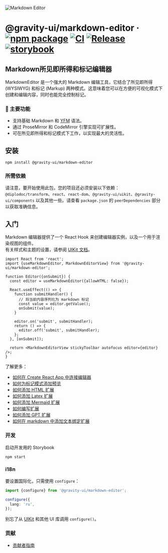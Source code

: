 ![Markdown Editor](https://github.com/user-attachments/assets/0b4e5f65-54cf-475f-9c68-557a4e9edb46)

# @gravity-ui/markdown-editor &middot; [![npm package](https://img.shields.io/npm/v/@gravity-ui/markdown-editor)](https://www.npmjs.com/package/@gravity-ui/markdown-editor) [![CI](https://img.shields.io/github/actions/workflow/status/gravity-ui/markdown-editor/ci.yml?branch=main&label=CI)](https://github.com/gravity-ui/markdown-editor/actions/workflows/ci.yml?query=branch:main) [![Release](https://img.shields.io/github/actions/workflow/status/gravity-ui/markdown-editor/release.yml?branch=main&label=Release)](https://github.com/gravity-ui/markdown-editor/actions/workflows/release.yml?query=branch:main) [![storybook](https://img.shields.io/badge/Storybook-deployed-ff4685)](https://preview.gravity-ui.com/md-editor/)

## Markdown所见即所得和标记编辑器

MarkdownEditor 是一个强大的 Markdown 编辑工具，它结合了所见即所得 (WYSIWYG) 和标记 (Markup) 两种模式。这意味着您可以在方便的可视化模式下创建和编辑内容，同时也能完全控制标记。

### 🔧 主要功能

- 支持基础 Markdown 和 [YFM](https://ydocs.tech) 语法。
- 通过 ProseMirror 和 CodeMirror 引擎实现可扩展性。
- 可在所见即所得和标记模式下工作，以实现最大的灵活性。

## 安装

```shell
npm install @gravity-ui/markdown-editor
```

### 所需依赖

请注意，要开始使用此包，您的项目还必须安装以下依赖：`@diplodoc/transform`、`react`、`react-dom`、`@gravity-ui/uikit`、`@gravity-ui/components` 以及其他一些。请查看 `package.json` 的 `peerDependencies` 部分以获取准确信息。

## 入门

Markdown 编辑器提供了一个 React Hook 来创建编辑器实例，以及一个用于渲染视图的组件。\
有关样式和主题的设置，请参阅 [UIKit 文档](https://github.com/gravity-ui/uikit?tab=readme-ov-file#styles)。

```tsx
import React from 'react';
import {useMarkdownEditor, MarkdownEditorView} from '@gravity-ui/markdown-editor';

function Editor({onSubmit}) {
  const editor = useMarkdownEditor({allowHTML: false});

  React.useEffect(() => {
    function submitHandler() {
      // 将当前内容序列化为 markdown 标记
      const value = editor.getValue();
      onSubmit(value);
    }

    editor.on('submit', submitHandler);
    return () => {
      editor.off('submit', submitHandler);
    };
  }, [onSubmit]);

  return <MarkdownEditorView stickyToolbar autofocus editor={editor} />;
}
```
了解更多：
- [如何在 Create React App 中连接编辑器](https://preview.gravity-ui.com/md-editor/?path=/docs/docs-getting-started-create-react-app--docs)
- [如何为标记模式添加预览](https://preview.gravity-ui.com/md-editor/?path=/docs/docs-getting-started-preview--docs)
- [如何添加 HTML 扩展](https://preview.gravity-ui.com/md-editor/?path=/docs/docs-extensions-html-block--docs)
- [如何添加 Latex 扩展](https://preview.gravity-ui.com/md-editor/?path=/docs/docs-extensions-latex-extension--docs)
- [如何添加 Mermaid 扩展](https://preview.gravity-ui.com/md-editor/?path=/docs/docs-extensions-mermaid-extension--docs)
- [如何编写扩展](https://preview.gravity-ui.com/md-editor/?path=/docs/docs-develop-extension-creation--docs)
- [如何添加 GPT 扩展](https://preview.gravity-ui.com/md-editor/?path=/docs/docs-extensions-gpt--docs)
- [如何在 markdown 中添加文本绑定扩展](https://preview.gravity-ui.com/md-editor/?path=/docs/docs-develop-extension-with-popup--docs)

### 开发
启动开发用的 Storybook

```shell
npm start
```


### i18n

要设置国际化，只需使用 `configure`：

```typescript
import {configure} from '@gravity-ui/markdown-editor';

configure({
  lang: 'ru',
});
```

别忘了从 [UIKit](https://github.com/gravity-ui/uikit?tab=readme-ov-file#i18n) 和其他 UI 库调用 `configure()`。

### 贡献

- [贡献者指南](https://preview.gravity-ui.com/md-editor/?path=/docs/docs-contributing--docs)